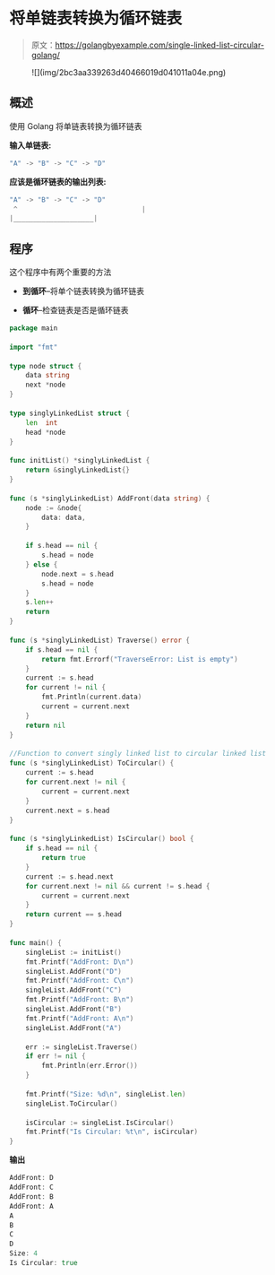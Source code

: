 # 将单链表转换为循环链表

> 原文：<https://golangbyexample.com/single-linked-list-circular-golang/>

<figure class="wp-block-image size-large">![](img/2bc3aa339263d40466019d041011a04e.png)</figure>

## **概述**

使用 Golang 将单链表转换为循环链表

**输入单链表:**

```go
"A" -> "B" -> "C" -> "D"
```

**应该是循环链表的输出列表:**

```go
"A" -> "B" -> "C" -> "D"
 ^                               |
|____________________|
```

## **程序**

这个程序中有两个重要的方法

*   **到循环**–将单个链表转换为循环链表

*   **循环**–检查链表是否是循环链表

```go
package main

import "fmt"

type node struct {
	data string
	next *node
}

type singlyLinkedList struct {
	len  int
	head *node
}

func initList() *singlyLinkedList {
	return &singlyLinkedList{}
}

func (s *singlyLinkedList) AddFront(data string) {
	node := &node{
		data: data,
	}

	if s.head == nil {
		s.head = node
	} else {
		node.next = s.head
		s.head = node
	}
	s.len++
	return
}

func (s *singlyLinkedList) Traverse() error {
	if s.head == nil {
		return fmt.Errorf("TraverseError: List is empty")
	}
	current := s.head
	for current != nil {
		fmt.Println(current.data)
		current = current.next
	}
	return nil
}

//Function to convert singly linked list to circular linked list
func (s *singlyLinkedList) ToCircular() {
	current := s.head
	for current.next != nil {
		current = current.next
	}
	current.next = s.head
}

func (s *singlyLinkedList) IsCircular() bool {
	if s.head == nil {
		return true
	}
	current := s.head.next
	for current.next != nil && current != s.head {
		current = current.next
	}
	return current == s.head
}

func main() {
	singleList := initList()
	fmt.Printf("AddFront: D\n")
	singleList.AddFront("D")
	fmt.Printf("AddFront: C\n")
	singleList.AddFront("C")
	fmt.Printf("AddFront: B\n")
	singleList.AddFront("B")
	fmt.Printf("AddFront: A\n")
	singleList.AddFront("A")

	err := singleList.Traverse()
	if err != nil {
		fmt.Println(err.Error())
	}

	fmt.Printf("Size: %d\n", singleList.len)
	singleList.ToCircular()

	isCircular := singleList.IsCircular()
	fmt.Printf("Is Circular: %t\n", isCircular)
}
```

**输出**

```go
AddFront: D
AddFront: C
AddFront: B
AddFront: A
A
B
C
D
Size: 4
Is Circular: true
```